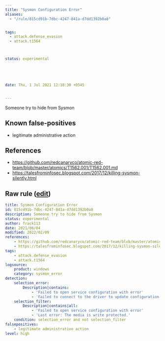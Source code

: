 ```yaml
---
title: "Sysmon Configuration Error"
aliases:
  - "/rule/815cd91b-7dbc-4247-841a-d7dd1392b0a8"


tags:
  - attack.defense_evasion
  - attack.t1564



status: experimental





date: Thu, 1 Jul 2021 12:18:30 +0545


---
```


Someone try to hide from Sysmon

<!--more-->


## Known false-positives

* legitimate administrative action



## References

* https://github.com/redcanaryco/atomic-red-team/blob/master/atomics/T1562.001/T1562.001.md
* https://talesfrominfosec.blogspot.com/2017/12/killing-sysmon-silently.html


## Raw rule ([edit](https://github.com/SigmaHQ/sigma/edit/master/rules/windows/sysmon/sysmon_config_modification_error.yml))
```yaml
title: Sysmon Configuration Error
id: 815cd91b-7dbc-4247-841a-d7dd1392b0a8
description: Someone try to hide from Sysmon
status: experimental
author: frack113
date: 2021/06/04
modified: 2022/02/09
references:
    - https://github.com/redcanaryco/atomic-red-team/blob/master/atomics/T1562.001/T1562.001.md
    - https://talesfrominfosec.blogspot.com/2017/12/killing-sysmon-silently.html
tags:
    - attack.defense_evasion
    - attack.t1564
logsource:
    product: windows
    category: sysmon_error
detection:
    selection_error:
        Description|contains:
            - 'Failed to open service configuration with error'
            - 'Failed to connect to the driver to update configuration'
    selection_filter:
        Description|contains|all:
            - 'Failed to open service configuration with error'
            - 'Last error: The media is write protected.'
    condition: selection_error and not selection_filter
falsepositives:
    - legitimate administrative action
level: high 

```
